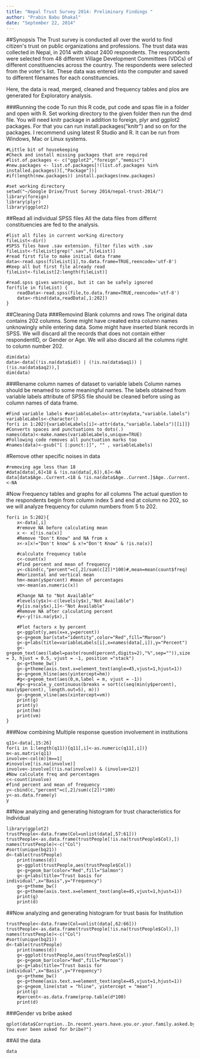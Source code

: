 ```yaml
---
title: "Nepal Trust Survey 2014: Preliminary Findings "
author: "Prabin Babu Dhakal"
date: "September 22, 2014"
---
```

##Synopsis
The Trust survey is conducted all over the world to find citizen's trust on public organizations and professions. The trust data was collected in Nepal, in 2014 with about 2400 respondents. The respondents were selected from 48 different Village Development Committees (VDCs) of different constituencies across the country. The respondents were selected from the voter's list. These data was entered into the computer and saved to different filenames for each constituencies. 

Here, the data is read, merged, cleaned and frequency tables and plos are generated for Exploratory analysis.

###Running the code
To run this R code, put code and spas file in a folder and open with R. Set working directory to the given folder then run the dmd file. You will need knitr package in addition to foreign, plyr and ggplot2 packages. For that you can run install.packages("knitr") and so on for the packages. I recommend using latest R Studio and R. It can be run from Windows, Mac or Linux systems.

```{r echo=FALSE}
#Little bit of housekeeping
#Check and install missing packages that are required
#list.of.packages <- c("ggplot2","foreign","memisc")
#new.packages <- list.of.packages[!(list.of.packages %in% installed.packages()[,"Package"])]
#if(length(new.packages)) install.packages(new.packages)

#set working directory
setwd("~/Google Drive/Trust Survey 2014/nepal-trust-2014/")
library(foreign)
library(plyr)
library(ggplot2)
```

##Read all individual SPSS files
All the data files from differnt constituencies are fed to the analysis.
```{r readInitialFile, message=FALSE,warning=FALSE,cache=TRUE}
#list all files in current working directory
fileList<-dir()
#SPSS files have .sav extension. filter files with .sav
fileList<-fileList[grep(".sav",fileList)]
#read first file to make initial data frame
data<-read.spss(fileList[1],to.data.frame=TRUE,reencode='utf-8')
#Keep all but first file already read
fileList<-fileList[2:length(fileList)]
```

```{r readDataFromAllFiles,message=FALSE,warning=FALSE,cache=TRUE}
#read.spss gives warnings, but it can be safely ignored
for(file in fileList) {
    readData<-read.spss(file,to.data.frame=TRUE,reencode='utf-8')
    data<-rbind(data,readData[,1:202])
}
```

##Cleaning Data
###Removind Blank columns and rows
The original data contains 202 columns. Some might have created extra column names unknowingly while entering data. Some might have inserted blank records in SPSS. We will discard all the records that does not contain either respondentID, or Gender or Age. We will also discard all the columns right to column number 202.
```{r removeExtraColumnsAndRows}
dim(data)
data<-data[(!is.na(data$id)) | (!is.na(data$aq1)) | (!is.na(data$aq2)),]
dim(data)
```

###Rename column names of dataset to variable labels
Column names should be renamed to some meaningful names. The labels obtained from variable labels attribute of SPSS file should be cleaned before using as column names of data frame.
```{r changeNamesOfColumns}
#Find variable labels #variableLabels<-attr(mydata,"variable.labels")
variableLabels<-character()
for(i in 1:202){variableLabels[i]<-attr(data,"variable.labels")[[i]]}
#Converts spaces and punctuations to dots(.)
names(data)<-make.names(variableLabels,unique=TRUE)
#Following code removes all punctuation marks too
#names(data)<-gsub("[ [:punct:]]", "" , variableLabels)
```

#Remove other specific  noises in data
```{r}
#removing age less than 18
#data[data[,6]<18 & !is.na(data[,6]),6]<-NA
data[data$Age..Current.<18 & !is.na(data$Age..Current.]$Age..Current.<-NA
```

#Now Frequency tables and graphs for all columns
The actual question to the respondents begin from column index 5 and end at column no 202, so we will analyze frequency for culumn numbers from 5 to 202.
```{r printFrequencyTableAndGraph,cache=TRUE,message=FALSE,warning=FALSE,echo=TRUE}
for(i in 5:202){
    x<-data[,i]
    #remove NA before calculating mean
    x <- x[!is.na(x)]
    #Remove "Don't Know" and NA from x
    x<-x[x!="Don't know" & x!="Don't Know" & !is.na(x)]

    #calculate frequency table
    c<-count(x)
    #find percent and mean of frequency
    y<-cbind(c,"percent"=c[,2]/sum(c[2])*100)#,mean=mean(count$freq)
    #Horizontal and vertical mean
    hm<-mean(y$percent) #mean of percentages
    vm<-mean(as.numeric(x))

    #Change NA to "Not Available"
    #levels(y$x)<-c(levels(y$x),"Not Available")
    #y[is.na(y$x),1]<-"Not Available"
    #Remove NA after calculating percent
    #y<-y[!is.na(y$x),]

    #Plot factors x by percent
    g<-ggplot(y,aes(x=x,y=percent))
    g<-g+geom_bar(stat="identity",color="Red",fill="Maroon")
    g<-g+labs(title=variableLabels[i],x=names(data[,i]),y="Percent")
    g<-g+geom_text(aes(label=paste(round(percent,digits=2),"%",sep="")),size = 3, hjust = 0.5, vjust = -1, position ="stack")
    g<-g+theme_bw()
    g<-g+theme(axis.text.x=element_text(angle=45,vjust=1,hjust=1))
    g<-g+geom_hline(aes(yintercept=hm))
    #g<-g+geom_text(aes(0,m,label = m, vjust = -1))
    #g<-g+scale_y_continuous(breaks = sort(c(seq(min(y$percent), max(y$percent), length.out=5), m)))
    g<-g+geom_vline(aes(xintercept=vm))
    print(g)
    print(y)
    print(hm)
    print(vm)
}

```



###Now combining Multiple response question involvement in institutions
```{r combineQuestion11}
q11<-data[,15:26]
for(i in 1:length(q11)){q11[,i]<-as.numeric(q11[,i])}
m<-as.matrix(q11)
involve<-col(m)[m==1]
#inovolve[!is.na(involve)]
involve<-involve[(!is.na(involve)) & (involve<12)]
#Now calculate freq and percentages
c<-count(involve)
#find percent and mean of frequency
y<-cbind(c,"percent"=c[,2]/sum(c[2])*100)
y<-as.data.frame(y)
y
```




##Now analyzing and generating histogram for trust characteristics for Individual
```{r trustCharactersticsPeople}
library(ggplot2)
trustPeople<-data.frame(Col=unlist(data[,57:61]))
trustPeople<-as.data.frame(trustPeople[!is.na(trustPeople$Col),])
names(trustPeople)<-c("Col")
#sort(unique(bq21))
d<-table(trustPeople)
    print(names(d))
    g<-ggplot(trustPeople,aes(trustPeople$Col))
    g<-g+geom_bar(color="Red",fill="Salmon")
    g<-g+labs(title="Trust basis for individual",x="Basis",y="Frequency")
    g<-g+theme_bw()
    g<-g+theme(axis.text.x=element_text(angle=45,vjust=1,hjust=1))
    print(g)
    print(d)
```

##Now analyzing and generating histogram for trust basis for Institution
```{r trustCharactersticsInstitution}
trustPeople<-data.frame(Col=unlist(data[,62:66]))
trustPeople<-as.data.frame(trustPeople[!is.na(trustPeople$Col),])
names(trustPeople)<-c("Col")
#sort(unique(bq21))
d<-table(trustPeople)
    print(names(d))
    g<-ggplot(trustPeople,aes(trustPeople$Col))
    g<-g+geom_bar(color="Red",fill="Maroon")
    g<-g+labs(title="Trust basis for individual",x="Basis",y="Frequency")
    g<-g+theme_bw()
    g<-g+theme(axis.text.x=element_text(angle=45,vjust=1,hjust=1))
    g<-g+geom_line(stat = "hline", yintercept = "mean")
    print(g)
    #percent<-as.data.frame(prop.table(d*100)
    print(d)
```


###Gender vs bribe asked
```{r genderVersusBribeAsked}
qplot(data$Corruption..In.recent.years.have.you.or.your.family.asked.by.bureaucrats.about.bribe.,data=data,fill=Gender,xlab="Have You ever been asked for bribe?")
```


##All the data
```{r}
data
```